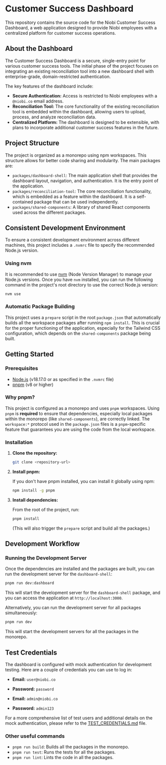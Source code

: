 # Customer Success Dashboard

This repository contains the source code for the Niobi Customer Success Dashboard, a web application designed to provide Niobi employees with a centralized platform for customer success operations.

## About the Dashboard

The Customer Success Dashboard is a secure, single-entry point for various customer success tools. The initial phase of the project focuses on integrating an existing reconciliation tool into a new dashboard shell with enterprise-grade, domain-restricted authentication.

The key features of the dashboard include:

- **Secure Authentication:** Access is restricted to Niobi employees with a `@niobi.co` email address.
- **Reconciliation Tool:** The core functionality of the existing reconciliation tool is embedded within the dashboard, allowing users to upload, process, and analyze reconciliation data.
- **Centralized Platform:** The dashboard is designed to be extensible, with plans to incorporate additional customer success features in the future.

## Project Structure

The project is organized as a monorepo using npm workspaces. This structure allows for better code sharing and modularity. The main packages are:

- `packages/dashboard-shell`: The main application shell that provides the dashboard layout, navigation, and authentication. It is the entry point of the application.
- `packages/reconciliation-tool`: The core reconciliation functionality, which is embedded as a feature within the dashboard. It is a self-contained package that can be used independently.
- `packages/shared-components`: A library of shared React components used across the different packages.

## Consistent Development Environment

To ensure a consistent development environment across different machines, this project includes a `.nvmrc` file to specify the recommended Node.js version.

### Using nvm

It is recommended to use [nvm](https://github.com/nvm-sh/nvm) (Node Version Manager) to manage your Node.js versions. Once you have `nvm` installed, you can run the following command in the project's root directory to use the correct Node.js version:

```bash
nvm use
```

### Automatic Package Building

This project uses a `prepare` script in the root `package.json` that automatically builds all the workspace packages after running `npm install`. This is crucial for the proper functioning of the application, especially for the Tailwind CSS configuration, which depends on the `shared-components` package being built.

## Getting Started

### Prerequisites

- [Node.js](https://nodejs.org/) (v18.17.0 or as specified in the `.nvmrc` file)
- [pnpm](https://pnpm.io/) (v8 or higher)

### Why pnpm?

This project is configured as a monorepo and uses `pnpm` workspaces. Using `pnpm` is **required** to ensure that dependencies, especially local packages within the monorepo (like `shared-components`), are correctly linked. The `workspace:*` protocol used in the `package.json` files is a `pnpm`-specific feature that guarantees you are using the code from the local workspace.

### Installation

1.  **Clone the repository:**

    ```bash
    git clone <repository-url>
    ```

2.  **Install pnpm:**

    If you don't have pnpm installed, you can install it globally using npm:
    ```bash
    npm install -g pnpm
    ```

3.  **Install dependencies:**

    From the root of the project, run:
    ```bash
    pnpm install
    ```

    (This will also trigger the `prepare` script and build all the packages.)

## Development Workflow

### Running the Development Server

Once the dependencies are installed and the packages are built, you can run the development server for the `dashboard-shell`:

```bash
pnpm run dev:dashboard
```

This will start the development server for the `dashboard-shell` package, and you can access the application at `http://localhost:3000`.

Alternatively, you can run the development server for all packages simultaneously:

```bash
pnpm run dev
```

This will start the development servers for all the packages in the monorepo.

## Test Credentials

The dashboard is configured with mock authentication for development testing. Here are a couple of credentials you can use to log in:

- **Email:** `user@niobi.co`
- **Password:** `password`

- **Email:** `admin@niobi.co`
- **Password:** `admin123`

For a more comprehensive list of test users and additional details on the mock authentication, please refer to the [TEST_CREDENTIALS.md](packages/dashboard-shell/TEST_CREDENTIALS.md) file.

### Other useful commands

- `pnpm run build`: Builds all the packages in the monorepo.
- `pnpm run test`: Runs the tests for all the packages.
- `pnpm run lint`: Lints the code in all the packages.